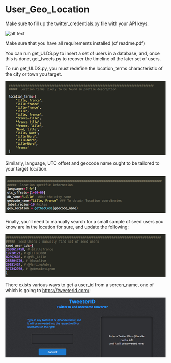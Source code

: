 # User_Geo_Location

Make sure to fill up the twitter_credentials.py file with your API keys. 

![alt text](https://developers.gigya.com/download/attachments/8570128/twitter_keys.jpg?version=1&modificationDate=1431476196000&api=v2)

Make sure that you have all requirements installed (cf readme.pdf)

You can run get_ULDS.py to insert a set of users in a database, and, once this is done, get_tweets.py to recover the timeline of the later set of users.

To run get_ULDS.py, you must redefine the location_terms characteristic of the city or town you target.

![alt text](https://github.com/MITSocialNetworksThinkTank/User_Geo_Location/blob/master/miscellaneous/city_name_variations.png)


Similarly, language, UTC offset and geocode name ought to be tailored to your target location.

![alt text](https://github.com/MITSocialNetworksThinkTank/User_Geo_Location/blob/master/miscellaneous/location_information.png)

Finally, you'll need to manually search for a small sample of seed users you know are in the location for sure, and update the following:

![alt text](https://github.com/MITSocialNetworksThinkTank/User_Geo_Location/blob/master/miscellaneous/seed_users.png)

There exists various ways to get a user_id from a screen_name, one of which is going to https://tweeterid.com/:

![alt text](https://github.com/MITSocialNetworksThinkTank/User_Geo_Location/blob/master/miscellaneous/tweeter_id_converter.png)
